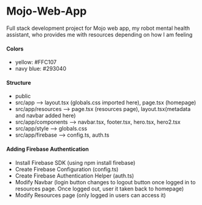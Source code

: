 # Mojo-Web-App
Full stack development project for Mojo web app, my robot mental health assistant, who provides me with resources depending on how I am feeling

#### Colors
- yellow: #FFC107
- navy blue: #293040

#### Structure
- public
- src/app --> layout.tsx (globals.css imported here), page.tsx (homepage)
- src/app/resources --> page.tsx (resources page), layout.tsx(metadata and navbar added here)
- src/app/components --> navbar.tsx, footer.tsx, hero.tsx, hero2.tsx
- src/app/style --> globals.css
- src/app/firebase --> config.ts, auth.ts

#### Adding Firebase Authentication
- Install Firebase SDK (using npm install firebase)
- Create Firebase Configuration (config.ts)
- Create Firebase Authentication Helper (auth.ts)
- Modify Navbar (login button changes to logout button once logged in to resources page. Once logged out, user it taken back to homepage)
- Modify Resources page (only logged in users can access it)
